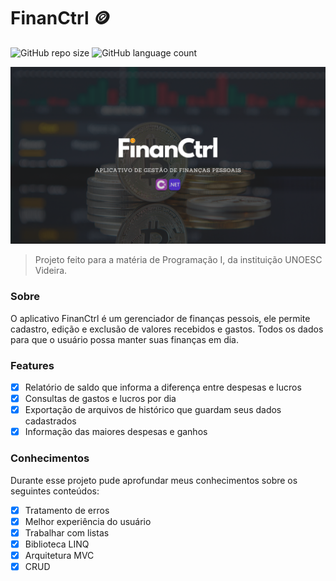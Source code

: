 # FinanCtrl 🪙

![GitHub repo size](https://img.shields.io/github/repo-size/samueldelorenzi/FinanCtrl?style=for-the-badge)
![GitHub language count](https://img.shields.io/github/languages/count/samueldelorenzi/FinanCtrl?style=for-the-badge)

<img src="FinanCtrl.png" alt="financtrl">

> Projeto feito para a matéria de Programação I, da instituição UNOESC Videira.

### Sobre

O aplicativo FinanCtrl é um gerenciador de finanças pessois, ele permite cadastro, edição e exclusão de valores recebidos e gastos. Todos os dados para que o usuário possa manter suas finanças em dia.

### Features

- [x] Relatório de saldo que informa a diferença entre despesas e lucros
- [x] Consultas de gastos e lucros por dia
- [x] Exportação de arquivos de histórico que guardam seus dados cadastrados
- [x] Informação das maiores despesas e ganhos

### Conhecimentos

Durante esse projeto pude aprofundar meus conhecimentos sobre os seguintes conteúdos:

- [x] Tratamento de erros
- [x] Melhor experiência do usuário
- [x] Trabalhar com listas
- [x] Biblioteca LINQ
- [x] Arquitetura MVC
- [x] CRUD 
